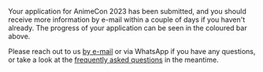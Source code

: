 Your application for AnimeCon 2023 has been submitted, and you should receive more information by
e-mail within a couple of days if you haven't already. The progress of your application can be seen
in the coloured bar above.

Please reach out to us [by e-mail](mailto:security@animecon.nl) or via WhatsApp if you have any
questions, or take a look at the [frequently asked questions](faq.html) in the meantime.
